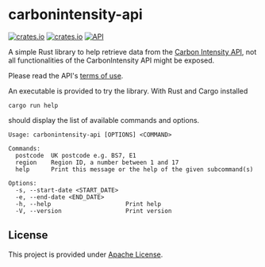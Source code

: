 # carbonintensity-api
[![crates.io](https://img.shields.io/crates/d/carbonintensity-api)](https://crates.io/crates/carbonintensity-api)
[![crates.io](https://img.shields.io/crates/v/carbonintensity-api)](https://crates.io/crates/carbonintensity-api)
[![API](https://docs.rs/carbonintensity-api/badge.svg)](https://docs.rs/carbonintensity-api)

A simple Rust library to help retrieve data from the [Carbon Intensity API](https://api.carbonintensity.org.uk/), not all functionalities of the CarbonIntensity API might be exposed.

Please read the API's [terms of use](https://github.com/carbon-intensity/terms).

An executable is provided to try the library. With Rust and Cargo installed

```
cargo run help
```

should display the list of available commands and options.

```
Usage: carbonintensity-api [OPTIONS] <COMMAND>

Commands:
  postcode  UK postcode e.g. BS7, E1
  region    Region ID, a number between 1 and 17
  help      Print this message or the help of the given subcommand(s)

Options:
  -s, --start-date <START_DATE>  
  -e, --end-date <END_DATE>      
  -h, --help                     Print help
  -V, --version                  Print version
```

## License

This project is provided under [Apache License](http://www.apache.org/licenses/LICENSE-2.0).
